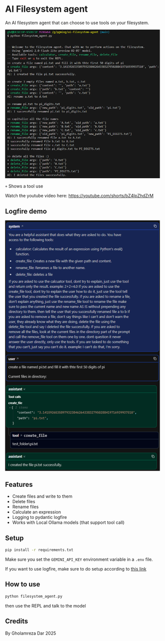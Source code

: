 # AI Filesystem agent

An AI filesystem agent that can choose to use tools on your filesystem.

[![demo](demos/demo.png)](https://youtube.com/shorts/bZ4IpZhdZrM)

`+` Shows a tool use

Watch the youtube video here: https://youtube.com/shorts/bZ4IpZhdZrM

## Logfire demo

![logfire](demos/logfire.png)

## Features

- Create files and write to them
- Delete files
- Rename files
- Calculate an expression
- Logging to pydantic logfire
- Works with Local Ollama models (that support tool call)


## Setup

```bash
pip install -r requirements.txt
```

Make sure you set the `GEMINI_API_KEY` environment variable in a `.env` file.

If you want to use logfire, make sure to do setup according to [this link](https://ai.pydantic.dev/logfire/#pydantic-logfire)

## How to use 

```bash
python filesystem_agent.py
```
then use the REPL and talk to the model

## Credits

By Gholamreza Dar 2025


